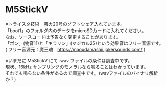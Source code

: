 # M5StickV

※トライスタ技術　芸カ20号のソフトウェア入れています。  
「boot1」のフォルダ内のデータをmicroSDカードに入れてください。  
なお、ソースコードは予告なく変更することがあります。  
 「ポン」(物音11)と「キラリン」(マジカル25)という効果音はフリー音源です。  
 ( フリー音源元：魔王魂　https://maoudamashii.jokersounds.com/ )  
   
※いまだに M5StickV にて .wav ファイルの条件は調査中です。  
現状、16kHz サンプリングのモノラルなら鳴ることはわかっています。  
それでも鳴らない条件があるので調査中です。(wavファイルのバイナリ解析か？)  
